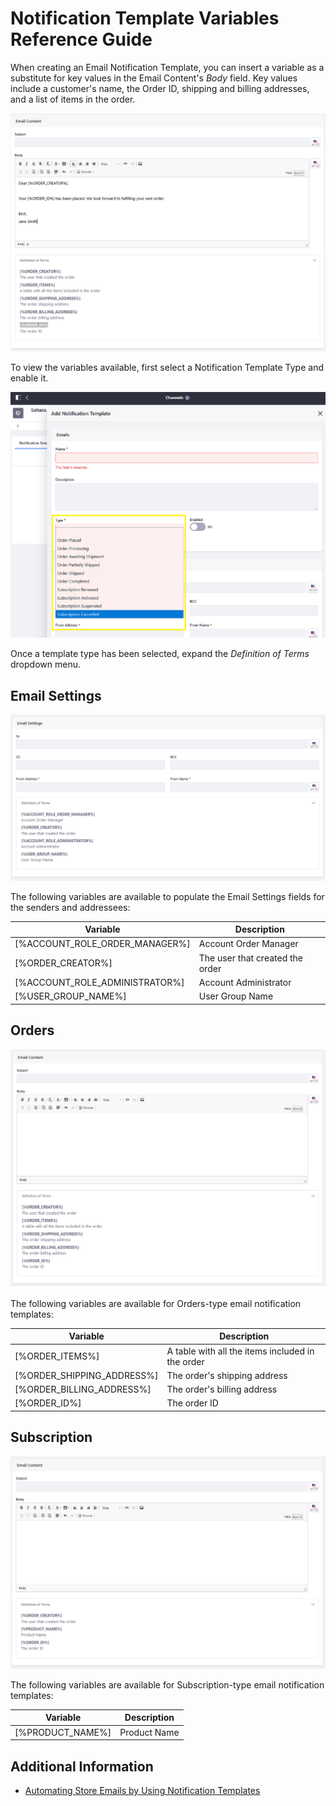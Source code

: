 # Notification Template Variables Reference Guide

When creating an Email Notification Template, you can insert a variable as a substitute for key values in the Email Content's _Body_ field. Key values include a customer's name, the Order ID, shipping and billing addresses, and a list of items in the order.

![Use these variables in the Email Body field.](./notification-template-variables-reference-guide/images/02.png)

To view the variables available, first select a Notification Template Type and enable it.

![Select a Notification Template type first.](./notification-template-variables-reference-guide/images/01.png)

Once a template type has been selected, expand the _Definition of Terms_ dropdown menu.

## Email Settings

![Use these variables in the Email settings field.](./notification-template-variables-reference-guide/images/03.png)

The following variables are available to populate the Email Settings fields for the senders and addressees:

| Variable | Description |
| --- | --- |
| [%ACCOUNT_ROLE_ORDER_MANAGER%] | Account Order Manager |
| [%ORDER_CREATOR%] | The user that created the order |
| [%ACCOUNT_ROLE_ADMINISTRATOR%] | Account Administrator |
| [%USER_GROUP_NAME%] | User Group Name |

## Orders

![Use these variables Orders emails.](./notification-template-variables-reference-guide/images/05.png)

The following variables are available for Orders-type email notification templates:

| Variable | Description |
| --- | --- |
| [%ORDER_ITEMS%] | A table with all the items included in the order |
| [%ORDER_SHIPPING_ADDRESS%] | The order's shipping address  |
| [%ORDER_BILLING_ADDRESS%] | The order's billing address |
| [%ORDER_ID%] | The order ID |

## Subscription

![Use this variable for Subscriptions.](./notification-template-variables-reference-guide/images/04.png)

The following variables are available for Subscription-type email notification templates:

| Variable | Description |
| --- | --- |
| [%PRODUCT_NAME%] | Product Name |

## Additional Information

* [Automating Store Emails by Using Notification Templates](automating-store-emails-by-using-notification-templates.md)
